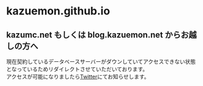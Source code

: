 # kazuemon.github.io

## kazumc.net もしくは blog.kazuemon.net からお越しの方へ

現在契約しているデータベースサーバーがダウンしていてアクセスできない状態となっているためリダイレクトさせていただいております。  
アクセスが可能になりましたら[Twitter](https://twitter.com/mcpe_kazuemon?lang=ja)にてお知らせします。
